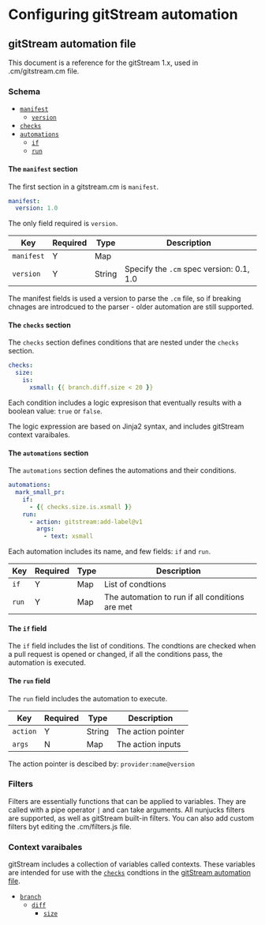 # Configuring gitStream automation

## gitStream automation file

This document is a reference for the gitStream 1.x, used in .cm/gitstream.cm file.

### Schema

- [`manifest`](#the-manifest-section)
    - [`version`](#the-version-field)
- [`checks`](#the-checks-section)
- [`automations`](#the-automations-section)
    - [`if`](#the-if-field)
    - [`run`](#the-run-field)

#### The `manifest` section

The first section in a gitstream.cm is `manifest`.

```yaml
manifest:
  version: 1.0
```

The only field required is `version`.

| Key         | Required | Type    | Description                              |
| ----------- | ---------|---------|----------------------------------------- |
| `manifest`  | Y        | Map     |                                          |
| `version`   | Y        | String  | Specify the `.cm` spec version: 0.1, 1.0 |

The manifest fields is used a version to parse the `.cm` file, so if breaking chnages are 
introdcued to the parser - older automation are still supported.

#### The `checks` section

The `checks` section defines conditions that are nested under the `checks` section.  

```yaml
checks:
  size:
    is:
      xsmall: {{ branch.diff.size < 20 }}
```

Each condition includes a logic expresison that eventually results with a boolean value: `true` or `false`. 

The logic expression are based on Jinja2 syntax, and includes gitStream context varaibales.

#### The `automations` section

The `automations` section defines the automations and their conditions. 

```yaml
automations:
  mark_small_pr:
    if:
      - {{ checks.size.is.xsmall }}
    run: 
      - action: gitstream:add-label@v1
        args:
          - text: xsmall
```

Each automation includes its name, and few fields: `if` and `run`.

| Key         | Required | Type    | Description                                     |
| ----------- | ---------|---------|------------------------------------------------ |
| `if`        | Y        | Map     | List of condtions                               |
| `run`       | Y        | Map     | The automation to run if all conditions are met |

#### The `if` field

The `if` field includes the list of conditions. The condtions are checked when a pull request is opened or changed, if all the conditions pass, the automation is executed.

#### The `run` field

The `run` field includes the automation to execute. 

| Key         | Required | Type    | Description                                     |
| ----------- | ---------|---------|------------------------------------------------ |
| `action`    | Y        | String  | The action pointer                              |
| `args`      | N        | Map     | The action inputs                               |

The action pointer is descibed by: `provider:name@version`

### Filters

Filters are essentially functions that can be applied to variables. They are called with a pipe 
operator `|` and can take arguments. All nunjucks filters are supported, as well as gitStream 
built-in filters. You can also add custom filters byt editing the .cm/filters.js file.

### Context varaibales

gitStream includes a collection of variables called contexts. These variables are intended 
for use with the [`checks`](#the-checks-section) condtions in the 
[gitStream automation file](#gitstream-automation-file).

- [`branch`](#the-branch-context)
  - [`diff`](#the-branch-diff-context)
    - [`size`](#the-branch-diff-size-context)


